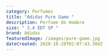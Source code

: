 ```yaml
---
category: Perfumes
title: "Adidas Pure Game "
description: Perfume de Hombre
size: " 3.4 EDT SP "
brand: Adidas
featuredImage: /images/pure-game.jpg
dateCreated: 2020-10-20T02:07:43.384Z
---
```

